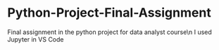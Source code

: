 # Python-Project-Final-Assignment
Final assignment in the python project for data analyst course\n
I used Jupyter in VS Code 
